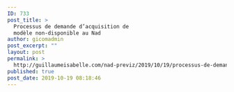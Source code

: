 ```yaml
---
ID: 733
post_title: >
  Processus de demande d’acquisition de
  modèle non-disponible au Nad
author: gicomadmin
post_excerpt: ""
layout: post
permalink: >
  http://guillaumeisabelle.com/nad-previz/2019/10/19/processus-de-demande-dacquisition-de-modele-non-disponible-au-nad/
published: true
post_date: 2019-10-19 08:18:46
---
```

<!-- wp:block-lab/stc-vision-block {"vision":"Ce procédé permettra de demander l'acquisition de modèle haute-résolution et leur ajout à la base de données de modèle du Nad","dtdue":"191215","mmotacceptable":false,"mmottrend":"Stay the same","mmotanalyze":"Timeframe to search and get it done passed","mmotplan":"* Search desired model in Post and send them manually to Robin\n* Categorization : Wait and resolve later\n@vision Capable to filter","mmotfeedback":"reminder to send Robin T the models list"} /-->

<!-- wp:categories {"showHierarchy":true,"showPostCounts":true} /-->
